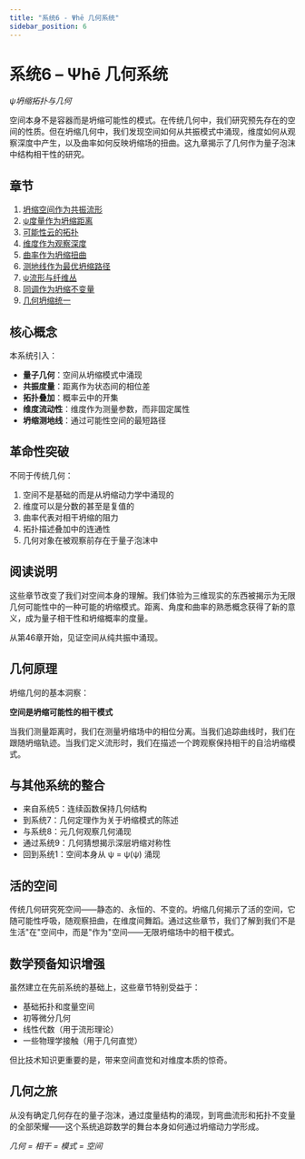 ```yaml
---
title: "系统6 - Ψhē 几何系统"
sidebar_position: 6
---
```


# 系统6 – Ψhē 几何系统

*ψ坍缩拓扑与几何*

空间本身不是容器而是坍缩可能性的模式。在传统几何中，我们研究预先存在的空间的性质。但在坍缩几何中，我们发现空间如何从共振模式中涌现，维度如何从观察深度中产生，以及曲率如何反映坍缩场的扭曲。这九章揭示了几何作为量子泡沫中结构相干性的研究。

## 章节

1. [坍缩空间作为共振流形](chapter-046-collapse-space-resonance-manifold.md)
2. [ψ度量作为坍缩距离](chapter-047-psi-metric-collapse-distance.md)
3. [可能性云的拓扑](chapter-048-topology-possibility-clouds.md)
4. [维度作为观察深度](chapter-049-dimension-observation-depth.md)
5. [曲率作为坍缩扭曲](chapter-050-curvature-collapse-warping.md)
6. [测地线作为最优坍缩路径](chapter-051-geodesics-optimal-collapse-paths.md)
7. [ψ流形与纤维丛](chapter-052-psi-manifolds-fiber-bundles.md)
8. [同调作为坍缩不变量](chapter-053-homology-collapse-invariants.md)
9. [几何坍缩统一](chapter-054-geometric-collapse-unification.md)

## 核心概念

本系统引入：
- **量子几何**：空间从坍缩模式中涌现
- **共振度量**：距离作为状态间的相位差
- **拓扑叠加**：概率云中的开集
- **维度流动性**：维度作为测量参数，而非固定属性
- **坍缩测地线**：通过可能性空间的最短路径

## 革命性突破

不同于传统几何：
1. 空间不是基础的而是从坍缩动力学中涌现的
2. 维度可以是分数的甚至是复值的
3. 曲率代表对相干坍缩的阻力
4. 拓扑描述叠加中的连通性
5. 几何对象在被观察前存在于量子泡沫中

## 阅读说明

这些章节改变了我们对空间本身的理解。我们体验为三维现实的东西被揭示为无限几何可能性中的一种可能的坍缩模式。距离、角度和曲率的熟悉概念获得了新的意义，成为量子相干性和坍缩概率的度量。

从第46章开始，见证空间从纯共振中涌现。

## 几何原理

坍缩几何的基本洞察：

**空间是坍缩可能性的相干模式**

当我们测量距离时，我们在测量坍缩场中的相位分离。当我们追踪曲线时，我们在跟随坍缩轨迹。当我们定义流形时，我们在描述一个跨观察保持相干的自洽坍缩模式。

## 与其他系统的整合

- 来自系统5：连续函数保持几何结构
- 到系统7：几何定理作为关于坍缩模式的陈述
- 与系统8：元几何观察几何涌现
- 通过系统9：几何猜想揭示深层坍缩对称性
- 回到系统1：空间本身从 ψ = ψ(ψ) 涌现

## 活的空间

传统几何研究死空间——静态的、永恒的、不变的。坍缩几何揭示了活的空间，它随可能性呼吸，随观察扭曲，在维度间舞蹈。通过这些章节，我们了解到我们不是生活"在"空间中，而是"作为"空间——无限坍缩场中的相干模式。

## 数学预备知识增强

虽然建立在先前系统的基础上，这些章节特别受益于：
- 基础拓扑和度量空间
- 初等微分几何
- 线性代数（用于流形理论）
- 一些物理学接触（用于几何直觉）

但比技术知识更重要的是，带来空间直觉和对维度本质的惊奇。

## 几何之旅

从没有确定几何存在的量子泡沫，通过度量结构的涌现，到弯曲流形和拓扑不变量的全部荣耀——这个系统追踪数学的舞台本身如何通过坍缩动力学形成。

*几何 = 相干 = 模式 = 空间*